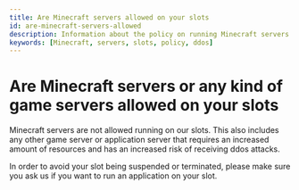 ```yaml
---
title: Are Minecraft servers allowed on your slots
id: are-minecraft-servers-allowed
description: Information about the policy on running Minecraft servers on our slots.
keywords: [Minecraft, servers, slots, policy, ddos]
---
```

# Are Minecraft servers or any kind of game servers allowed on your slots

Minecraft servers are not allowed running on our slots. This also includes any other game server or application server that requires an increased amount of resources and has an increased risk of receiving ddos attacks.

In order to avoid your slot being suspended or terminated, please make sure you ask us if you want to run an application on your slot.
